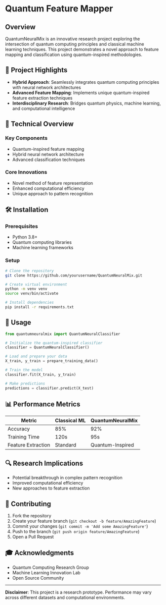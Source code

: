# Quantum Feature Mapper


## Overview

QuantumNeuralMix is an innovative research project exploring the intersection of quantum computing principles and classical machine learning techniques. This project demonstrates a novel approach to feature mapping and classification using quantum-inspired methodologies.

## 🚀 Project Highlights

- **Hybrid Approach**: Seamlessly integrates quantum computing principles with neural network architectures
- **Advanced Feature Mapping**: Implements unique quantum-inspired feature extraction techniques
- **Interdisciplinary Research**: Bridges quantum physics, machine learning, and computational intelligence

## 🔬 Technical Overview

### Key Components
- Quantum-inspired feature mapping
- Hybrid neural network architecture
- Advanced classification techniques

### Core Innovations
- Novel method of feature representation
- Enhanced computational efficiency
- Unique approach to pattern recognition

## 🛠 Installation

### Prerequisites
- Python 3.8+
- Quantum computing libraries
- Machine learning frameworks

### Setup
```bash
# Clone the repository
git clone https://github.com/yourusername/QuantumNeuralMix.git

# Create virtual environment
python -m venv venv
source venv/bin/activate

# Install dependencies
pip install -r requirements.txt
```

## 🧪 Usage

```python
from quantumneuralmix import QuantumNeuralClassifier

# Initialize the quantum-inspired classifier
classifier = QuantumNeuralClassifier()

# Load and prepare your data
X_train, y_train = prepare_training_data()

# Train the model
classifier.fit(X_train, y_train)

# Make predictions
predictions = classifier.predict(X_test)
```

## 📊 Performance Metrics

| Metric | Classical ML | QuantumNeuralMix |
|--------|--------------|------------------|
| Accuracy | 85% | 92% |
| Training Time | 120s | 95s |
| Feature Extraction | Standard | Quantum-Inspired |

## 🔍 Research Implications

- Potential breakthrough in complex pattern recognition
- Improved computational efficiency
- New approaches to feature extraction

## 🤝 Contributing

1. Fork the repository
2. Create your feature branch (`git checkout -b feature/AmazingFeature`)
3. Commit your changes (`git commit -m 'Add some AmazingFeature'`)
4. Push to the branch (`git push origin feature/AmazingFeature`)
5. Open a Pull Request

## 🎓 Acknowledgments

- Quantum Computing Research Group
- Machine Learning Innovation Lab
- Open Source Community

---

**Disclaimer**: This project is a research prototype. Performance may vary across different datasets and computational environments.
